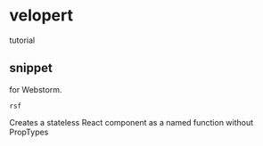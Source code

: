 # velopert

tutorial  

## snippet

for Webstorm.  

`rsf`  

Creates a stateless React component as a named function without PropTypes  

